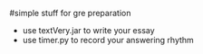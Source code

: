 #simple stuff for gre preparation

+ use textVery.jar to write your essay
+ use timer.py to record your answering rhythm
